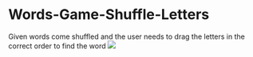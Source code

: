 # Words-Game-Shuffle-Letters
Given words come shuffled and the user needs to drag the letters in the correct order to find the word
![](giph.gif)
